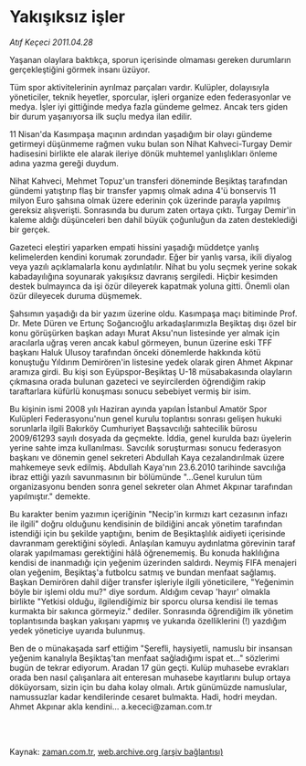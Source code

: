 # Yakışıksız işler

*Atıf Keçeci 2011.04.28*

<td class="columnist-detail">
<p>Yaşanan olaylara baktıkça, sporun içerisinde olmaması gereken durumların gerçekleştiğini görmek insanı üzüyor.</p>
<p>
<div id="haberMetinDiv">
<p>Tüm spor aktivitelerinin ayrılmaz parçaları vardır. Kulüpler, dolayısıyla yöneticiler, teknik heyetler, sporcular, işleri organize eden federasyonlar ve medya. İşler iyi gittiğinde medya fazla gündeme gelmez. Ancak ters giden bir durum yaşanıyorsa ilk suçlu medya ilan edilir.
<p>11 Nisan'da Kasımpaşa maçının ardından yaşadığım bir olayı gündeme getirmeyi düşünmeme rağmen vuku bulan son Nihat Kahveci-Turgay Demir hadisesini birlikte ele alarak ileriye dönük muhtemel yanlışlıkları önleme adına yazma gereği duydum.
<p>Nihat Kahveci, Mehmet Topuz'un transferi döneminde Beşiktaş tarafından gündemi yatıştırıp flaş bir transfer yapmış olmak adına 4'ü bonservis 11 milyon Euro şahsına olmak üzere ederinin çok üzerinde parayla yapılmış gereksiz alışverişti. Sonrasında bu durum zaten ortaya çıktı. Turgay Demir'in kaleme aldığı düşünceleri ben dahil büyük çoğunluğun da zaten desteklediği bir gerçek.
<p>Gazeteci eleştiri yaparken empati hissini yaşadığı müddetçe yanlış kelimelerden kendini korumak zorundadır. Eğer bir yanlış varsa, ikili diyalog veya yazılı açıklamalarla konu aydınlatılır. Nihat bu yolu seçmek yerine sokak kabadayılığına soyunarak yakışıksız davranış sergiledi. Hiçbir kesimden destek bulmayınca da işi özür dileyerek kapatmak yoluna gitti. Önemli olan özür dileyecek duruma düşmemek.
<p>Şahsımın yaşadığı da bir yazım üzerine oldu. Kasımpaşa maçı bitiminde Prof. Dr. Mete Düren ve Ertunç Soğancıoğlu arkadaşlarımızla Beşiktaş dışı özel bir konu görüşürken başkan adayı Murat Aksu'nun listesinde yer almak için aracılarla uğraş veren ancak kabul görmeyen, bunun üzerine eski TFF başkanı Haluk Ulusoy tarafından önceki dönemlerde hakkında kötü konuştuğu Yıldırım Demirören'in listesine yedek olarak giren Ahmet Akpınar aramıza girdi. Bu kişi son Eyüpspor-Beşiktaş U-18 müsabakasında olayların çıkmasına orada bulunan gazeteci ve seyircilerden öğrendiğim rakip taraftarlara küfürlü konuşması sonucu sebebiyet vermiş bir isim.
<p>Bu kişinin ismi 2008 yılı Haziran ayında yapılan İstanbul Amatör Spor Kulüpleri Federasyonu'nun genel kurulu toplantısı sonrası gelişen hukuki sorunlarla ilgili Bakırköy Cumhuriyet Başsavcılığı sahtecilik bürosu 2009/61293 sayılı dosyada da geçmekte. İddia, genel kurulda bazı üyelerin yerine sahte imza kullanılması. Savcılık soruşturması sonucu federasyon başkanı ve dönemin genel sekreteri Abdullah Kaya cezalandırılmak üzere mahkemeye sevk edilmiş. Abdullah Kaya'nın 23.6.2010 tarihinde savcılığa ibraz ettiği yazılı savunmasının bir bölümünde "...Genel kurulun tüm organizasyonu benden sonra genel sekreter olan Ahmet Akpınar tarafından yapılmıştır." demekte.
<p>Bu karakter benim yazımın içeriğinin "Necip'in kırmızı kart cezasının infazı ile ilgili" doğru olduğunu kendisinin de bildiğini ancak yönetim tarafından istendiği için bu şekilde yaptığını, benim de Beşiktaşlılık aidiyeti içerisinde davranmam gerektiğini söyledi. Anlaşılan kamuyu aydınlatma görevinin taraf olarak yapılmaması gerektiğini hâlâ öğrenememiş. Bu konuda haklılığına kendisi de inanmadığı için yeğenim üzerinden saldırdı. Neymiş FIFA menajeri olan yeğenim, Beşiktaş'a futbolcu satmış ve bundan menfaat sağlamış. Başkan Demirören dahil diğer transfer işleriyle ilgili yöneticilere, "Yeğenimin böyle bir işlemi oldu mu?" diye sordum. Aldığım cevap 'hayır' olmakla birlikte "Yetkisi olduğu, ilgilendiğimiz bir sporcu olursa kendisi ile temas kurmakta bir sakınca görmeyiz." dediler. Sonrasında öğrendiğim ilk yönetim toplantısında başkan yakışanı yapmış ve yukarıda özelliklerini (!) yazdığım yedek yöneticiye uyarıda bulunmuş.
<p>Ben de o münakaşada sarf ettiğim "Şerefli, haysiyetli, namuslu bir insansan yeğenim kanalıyla Beşiktaş'tan menfaat sağladığımı ispat et..." sözlerimi bugün de tekrar ediyorum. Aradan 17 gün geçti. Kulüp muhasebe evrakları orada ben nasıl çalışanlara ait enteresan muhasebe kayıtlarını bulup ortaya döküyorsam, sizin için bu daha kolay olmalı. Artık günümüzde namuslular, namussuzlar kadar kendilerinde cesaret bulmakta. Hadi, hodri meydan. Ahmet Akpınar akla kendini... a.kececi@za­man.com.tr </p></p></p></p></p></p></p></p></div>
</p>


<p><br>
		 </br></p></td>

Kaynak: [zaman.com.tr](http://zaman.com.tr/yazar.do?yazino=1127006), [web.archive.org (arşiv bağlantısı)](http://web.archive.org/web/20110711064404/http://www.zaman.com.tr:80/yazar.do?yazino=1127006)
